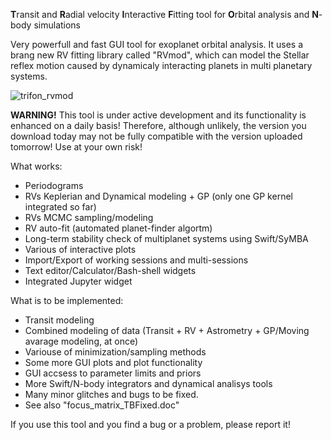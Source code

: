 
**T**ransit and **R**adial velocity **I**nteractive **F**itting tool for **O**rbital analysis and **N**-body simulations

Very powerfull and fast GUI tool for exoplanet orbital analysis. It uses a brang new RV fitting library called "RVmod", which can model the Stellar reflex motion caused by dynamicaly interacting planets in multi planetary systems.

![trifon_rvmod](https://user-images.githubusercontent.com/44244057/47589870-ccc4a400-d96a-11e8-8de0-3ea3ceed1a37.jpg)

**WARNING!** This tool is under active development and its functionality is enhanced on a daily basis! Therefore, although unlikely, the version you download today may not be fully compatible with the version uploaded tomorrow! Use at your own risk!

What works:

* Periodograms
* RVs Keplerian and Dynamical modeling + GP (only one GP kernel integrated so far)
* RVs MCMC sampling/modeling 
* RV auto-fit (automated planet-finder algortm)
* Long-term stability check of multiplanet systems using Swift/SyMBA
* Various of interactive plots 
* Import/Export of working sessions and multi-sessions 
* Text editor/Calculator/Bash-shell widgets
* Integrated Jupyter widget

What is to be implemented:

* Transit modeling
* Combined modeling of data (Transit + RV + Astrometry +  GP/Moving avarage modeling, at once) 
* Variouse of minimization/sampling methods
* Some more GUI plots and plot functionality 
* GUI accsess to parameter limits and priors
* More Swift/N-body integrators and dynamical analisys tools
* Many minor glitches and bugs to be fixed.
* See also "focus_matrix_TBFixed.doc"

If you use this tool and you find a bug or a problem, please report it!
